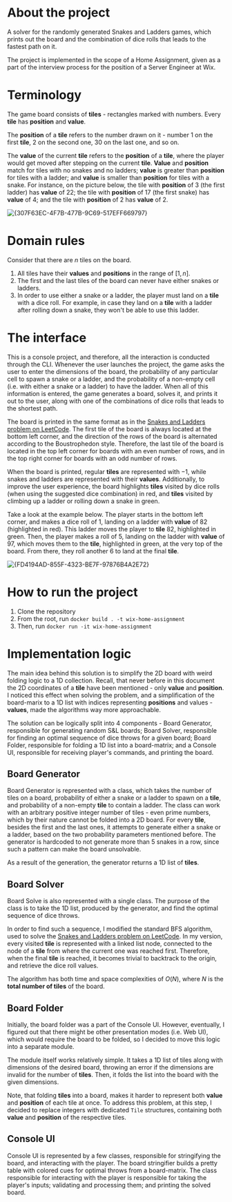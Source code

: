 # About the project
A solver for the randomly generated Snakes and Ladders games, which prints out the board and the combination of dice rolls that leads to the fastest path on it.

The project is implemented in the scope of a Home Assignment, given as a part of the interview process for the position of a Server Engineer at Wix.

# Terminology
The game board consists of **tiles** - rectangles marked with numbers. Every **tile** has **position** and **value**.

The **position** of a **tile** refers to the number drawn on it - number 1 on the first **tile**, 2 on the second one, 30 on the last one, and so on.

The **value** of the current **tile** refers to the **position** of a **tile**, where the player would get moved after stepping on the current **tile**.
**Value** and **position** match for tiles with no snakes and no ladders; **value** is greater than **position** for tiles with a ladder; and **value** is smaller than **position** for tiles with a snake.
For instance, on the picture below, the tile with **position** of 3 (the first ladder) has **value** of 22; the tile with **position** of 17 (the first snake) has **value** of 4; and the tile with **position** of 2 has **value** of 2.

![{307F63EC-4F7B-477B-9C69-517EFF669797}](https://github.com/user-attachments/assets/488e44b3-dbba-4e86-a580-b48fd7537702)

# Domain rules
Consider that there are $n$ tiles on the board.
1. All tiles have their **values** and **positions** in the range of $[1, n]$.
2. The first and the last tiles of the board can never have either snakes or ladders.
3. In order to use either a snake or a ladder, the player must land on a **tile** with a dice roll. For example, in case they land on a **tile** with a ladder after rolling down a snake, they won't be able to use this ladder.

# The interface
This is a console project, and therefore, all the interaction is conducted through the CLI. Whenever the user launches the project, the game asks the user to enter the dimensions of the board, the probability of any particular cell to spawn a snake or a ladder,
and the probability of a non-empty cell (i.e. with either a snake or a ladder) to have the ladder. When all of this information is entered, the game generates a board, solves it, and prints it out to the user, along with one of the combinations of dice rolls
that leads to the shortest path.

The board is printed in the same format as in the [Snakes and Ladders problem on LeetCode](https://leetcode.com/problems/snakes-and-ladders/description/). The first tile of the board is always located at the bottom left corner, and the direction of the rows of
the board is alternated according to the Boustrophedon style. Therefore, the last tile of the board is located in the top left corner for boards with an even number of rows, and in the top right corner for boards with an odd number of rows.

When the board is printed, regular **tiles** are represented with $-1$, while snakes and ladders are represented with their **values**. Additionally, to improve the user experience, the board highlights **tiles** visited by dice rolls (when using the suggested
dice combination) in red, and **tiles** visited by climbing up a ladder or rolling down a snake in green.

Take a look at the example below. The player starts in the bottom left corner, and makes a dice roll of 1, landing on a ladder with **value** of 82 (highlighted in red). This ladder moves the player to **tile** 82, highlighted in green.
Then, the player makes a roll of $5$, landing on the ladder with **value** of $97$, which moves them to the **tile**, highlighted in green, at the very top of the board. From there, they roll another $6$ to land at the final **tile**.

![{FD4194AD-855F-4323-BE7F-97876B4A2E72}](https://github.com/user-attachments/assets/cae0afdd-2c5e-4441-9c3b-a5ab9a953032)

# How to run the project
1. Clone the repository
2. From the root, run `docker build . -t wix-home-assignment`
3. Then, run `docker run -it wix-home-assignment`

# Implementation logic
The main idea behind this solution is to simplify the 2D board with weird folding logic to a 1D collection. Recall, that never before in this document the 2D coordinates of a **tile** have been mentioned - only **value** and **position**. I noticed this effect when solving the problem, and a simplification of the board-marix to a 1D list with indices representing **positions** and values - **values**, made the algorithms way more approachable.

The solution can be logically split into 4 components - Board Generator, responsible for generating random S&L boards; Board Solver, responsible for finding an optimal sequence of dice throws for a given board; Board Folder, responsible for folding a 1D list into a board-matrix; and a Console UI, responsible for receiving player's commands, and printing the board.

## Board Generator
Board Generator is represented with a class, which takes the number of tiles on a board, probability of either a snake or a ladder to spawn on a **tile**, and probability of a non-empty **tile** to contain a ladder. The class can work with an arbitrary positive integer number of tiles - even prime numbers, which by their nature cannot be folded into a 2D board. For every **tile**, besides the first and the last ones, it attempts to generate either a snake or a ladder, based on the two probability parameters mentioned before. The generator is hardcoded to not generate more than 5 snakes in a row, since such a pattern can make the board unsolvable.

As a result of the generation, the generator returns a 1D list of **tiles**.

## Board Solver
Board Solve is also represented with a single class. The purpose of the class is to take the 1D list, produced by the generator, and find the optimal sequence of dice throws.

In order to find such a sequence, I modified the standard BFS algorithm, used to solve the [Snakes and Ladders problem on LeetCode](https://leetcode.com/problems/snakes-and-ladders/description/). In my version, every visited **tile** is represented with a linked list node, connected to the node of a **tile** from where the current one was reached first. Therefore, when the final **tile** is reached, it becomes trivial to backtrack to the origin, and retrieve the dice roll values.

The algorithm has both time and space complexities of $O(N)$, where $N$ is the **total number of tiles** of the board.

## Board Folder
Initially, the board folder was a part of the Console UI. However, eventually, I figured out that there might be other presentation modes (i.e. Web UI), which would require the board to be folded, so I decided to move this logic into a separate module.

The module itself works relatively simple. It takes a 1D list of tiles along with dimensions of the desired board, throwing an error if the dimensions are invalid for the number of **tiles**. Then, it folds the list into the board with the given dimensions.

Note, that folding **tiles** into a board, makes it harder to represent both **value** and **position** of each tile at once. To address this problem, at this step, I decided to replace integers with dedicated `Tile` structures, containing both **value** and **position** of the respective tiles.

## Console UI
Console UI is represented by a few classes, responsible for stringifying the board, and interacting with the player. The board stringifier builds a pretty table with colored cues for optimal throws from a board-matrix. The class responsible for interacting with the player is responsible for taking the player's inputs; validating and processing them; and printing the solved board.
